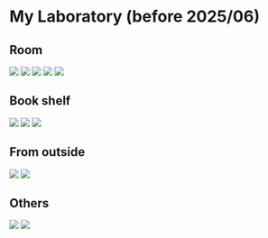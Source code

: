 # My Laboratory (before 2025/06)

## Room 
![](https://masataka123.github.io/blog3/sub6/picture_room/IMG_6188.jpeg)
![](https://masataka123.github.io/blog3/sub6/picture_room/IMG_6190.jpeg)
![](https://masataka123.github.io/blog3/sub6/picture_room/IMG_6201.jpeg)
![](https://masataka123.github.io/blog3/sub6/picture_room/IMG_6196.jpeg)
![](https://masataka123.github.io/blog3/sub6/picture_room/IMG_6195.jpeg)

## Book shelf
![](https://masataka123.github.io/blog3/sub6/picture_room/IMG_6194.jpeg)
![](https://masataka123.github.io/blog3/sub6/picture_room/IMG_6203.jpeg)
![](https://masataka123.github.io/blog3/sub6/picture_room/IMG_6200.jpeg)

## From outside
![](https://masataka123.github.io/blog3/sub6/picture_room/IMG_6197.jpeg)
![](https://masataka123.github.io/blog3/sub6/picture_room/IMG_6198.jpeg)

## Others
![](https://masataka123.github.io/blog3/sub6/picture_room/IMG_6192.jpeg)
![](https://masataka123.github.io/blog3/sub6/picture_room/IMG_6202.jpeg)